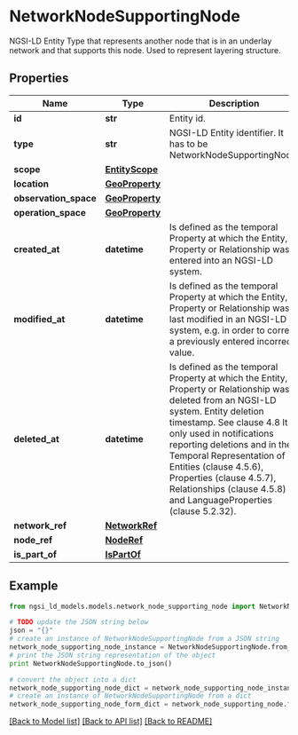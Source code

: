 # NetworkNodeSupportingNode

NGSI-LD Entity Type that represents another node that is in an underlay network and that supports this node. Used to represent layering structure. 

## Properties
Name | Type | Description | Notes
------------ | ------------- | ------------- | -------------
**id** | **str** | Entity id.  | [optional] 
**type** | **str** | NGSI-LD Entity identifier. It has to be NetworkNodeSupportingNode. | [optional] [default to 'NetworkNodeSupportingNode']
**scope** | [**EntityScope**](EntityScope.md) |  | [optional] 
**location** | [**GeoProperty**](GeoProperty.md) |  | [optional] 
**observation_space** | [**GeoProperty**](GeoProperty.md) |  | [optional] 
**operation_space** | [**GeoProperty**](GeoProperty.md) |  | [optional] 
**created_at** | **datetime** | Is defined as the temporal Property at which the Entity, Property or Relationship was entered into an NGSI-LD system.  | [optional] [readonly] 
**modified_at** | **datetime** | Is defined as the temporal Property at which the Entity, Property or Relationship was last modified in an NGSI-LD system, e.g. in order to correct a previously entered incorrect value.  | [optional] [readonly] 
**deleted_at** | **datetime** | Is defined as the temporal Property at which the Entity, Property or Relationship was deleted from an NGSI-LD system.  Entity deletion timestamp. See clause 4.8 It is only used in notifications reporting deletions and in the Temporal Representation of Entities (clause 4.5.6), Properties (clause 4.5.7), Relationships (clause 4.5.8) and LanguageProperties (clause 5.2.32).  | [optional] [readonly] 
**network_ref** | [**NetworkRef**](NetworkRef.md) |  | 
**node_ref** | [**NodeRef**](NodeRef.md) |  | 
**is_part_of** | [**IsPartOf**](IsPartOf.md) |  | 

## Example

```python
from ngsi_ld_models.models.network_node_supporting_node import NetworkNodeSupportingNode

# TODO update the JSON string below
json = "{}"
# create an instance of NetworkNodeSupportingNode from a JSON string
network_node_supporting_node_instance = NetworkNodeSupportingNode.from_json(json)
# print the JSON string representation of the object
print NetworkNodeSupportingNode.to_json()

# convert the object into a dict
network_node_supporting_node_dict = network_node_supporting_node_instance.to_dict()
# create an instance of NetworkNodeSupportingNode from a dict
network_node_supporting_node_form_dict = network_node_supporting_node.from_dict(network_node_supporting_node_dict)
```
[[Back to Model list]](../README.md#documentation-for-models) [[Back to API list]](../README.md#documentation-for-api-endpoints) [[Back to README]](../README.md)


